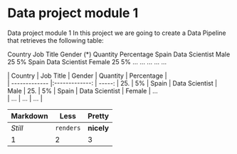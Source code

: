 # Data project module 1
Data project module 1
In this project we are going to create a Data Pipeline that retrieves the following table:

Country	Job Title	Gender (*)	Quantity	Percentage
Spain	Data Scientist	Male	25	5%
Spain	Data Scientist	Female	25	5%
...	...	...	...	...

| Country       | Job Title      | Gender  | Quantity  | Percentage  |  
| ------------- |:-------------: | -----:  |   25.      | 5%
| Spain         | Data Scientist | Male    | 25.         | 5%
| Spain         | Data Scientist | Female  | ...        
| ...           |  ...           |   ...   |


Markdown | Less | Pretty
--- | --- | ---
*Still* | `renders` | **nicely**
1 | 2 | 3
